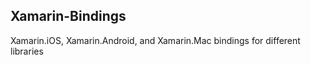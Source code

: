 ## Xamarin-Bindings

Xamarin.iOS, Xamarin.Android, and Xamarin.Mac bindings for different libraries


